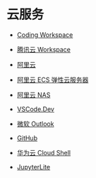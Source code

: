 # 云服务

<div id = "首"></div>
<script src = "../js/首.js"></script>

* [Coding Workspace](https://codecorp.cloudstudio.net/dashboard/workspace)
* [腾讯云 Workspace](https://ide.cloud.tencent.com/dashboard/workspace)
* [阿里云](https://www.aliyun.com/)
* [阿里云 ECS 弹性云服务器](https://ecs.console.aliyun.com/)
* [阿里云 NAS](https://nasnext.console.aliyun.com/)

* [VSCode.Dev](https://vscode.dev/)
* [微软 Outlook](https://outlook.live.com/)
* [GitHub](https://github.com/)
* [华为云 Cloud Shell](https://shell.huaweicloud.com/)
* [JupyterLite](https://jupyterlite.readthedocs.io/)
